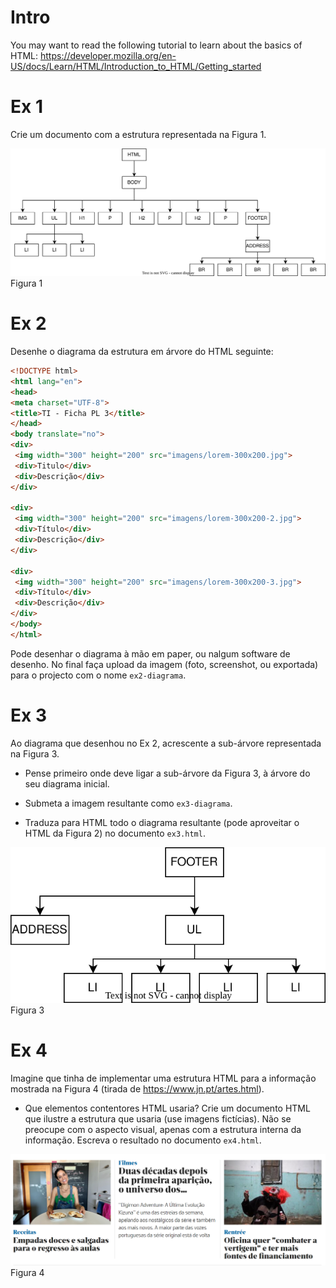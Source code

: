 # Intro
You may want to read the following tutorial to learn about the basics of HTML: https://developer.mozilla.org/en-US/docs/Learn/HTML/Introduction_to_HTML/Getting_started

# Ex 1  

Crie um documento com a estrutura representada na Figura 1.

![](assets/fig1.svg)
Figura 1

# Ex 2
Desenhe o diagrama da estrutura em árvore do HTML seguinte:
```html
<!DOCTYPE html>
<html lang="en">
<head>
<meta charset="UTF-8">
<title>TI - Ficha PL 3</title>
</head>
<body translate="no">
<div>
 <img width="300" height="200" src="imagens/lorem-300x200.jpg">
 <div>Titulo</div>
 <div>Descrição</div>
</div>

<div>
 <img width="300" height="200" src="imagens/lorem-300x200-2.jpg">
 <div>Título</div>
 <div>Descrição</div>
</div>

<div>
 <img width="300" height="200" src="imagens/lorem-300x200-3.jpg">
 <div>Título</div>
 <div>Descrição</div>
</div>
</body>
</html>
```

Pode desenhar o diagrama à mão em paper, ou nalgum software de desenho. No final faça upload da imagem (foto, screenshot, ou exportada) para o projecto com o nome `ex2-diagrama`.

# Ex 3
Ao diagrama que desenhou no Ex 2, acrescente a sub-árvore representada na Figura 3. 


- Pense primeiro onde deve ligar a sub-árvore da Figura 3, à árvore do seu diagrama inicial.
- Submeta a imagem resultante como `ex3-diagrama`.
  
- Traduza para HTML todo o diagrama resultante (pode aproveitar o HTML da Figura 2) no documento `ex3.html`.

![](assets/fig3.svg)
Figura 3

# Ex 4
Imagine que tinha de implementar uma estrutura HTML para a informação mostrada na Figura 4 (tirada de https://www.jn.pt/artes.html). 
- Que elementos contentores HTML usaria? Crie um documento HTML que ilustre a estrutura que usaria (use imagens fictícias). Não se preocupe com o aspecto visual, apenas com a estrutura interna da informação. Escreva o resultado no documento `ex4.html`.

![Figura 4](assets/fig4.png)
Figura 4

